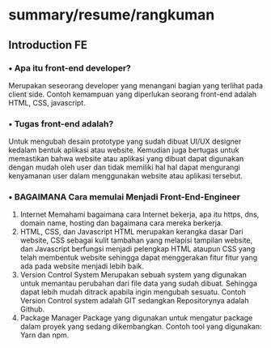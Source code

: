 # summary/resume/rangkuman
## Introduction FE

### • Apa itu front-end developer?
Merupakan seseorang developer yang menangani bagian yang terlihat pada client side. Contoh kemampuan yang diperlukan seorang front-end adalah HTML, CSS, javascript.

### •	Tugas front-end adalah?
Untuk mengubah desain prototype yang sudah dibuat UI/UX designer kedalam bentuk aplikasi atau website. Kemudian juga bertugas untuk memastikan bahwa website atau aplikasi yang dibuat dapat digunakan dengan mudah oleh user dan tidak memiliki hal hal dapat mengurangi kenyamanan user dalam menggunakan website atau aplikasi tersebut.

### •	BAGAIMANA Cara memulai Menjadi Front-End-Engineer
1. Internet
Memahami bagaimana cara Internet bekerja, apa itu https, dns, domain name, hosting dan bagaimana cara mereka berkerja.
2. HTML, CSS, dan Javascript
HTML merupakan kerangka dasar Dari website, CSS sebagai kulit tambahan yang melapisi tampilan website, dan Javascript berfungsi menjadi pelengkap HTML ataupun CSS yang telah membentuk website sehingga dapat menggerakan fitur fitur yang ada pada website menjadi lebih baik. 
3. Version Control System
Merupakan sebuah system yang digunakan untuk memantau perubahan dari file data yang sudah dibuat. Sehingga dapat lebih mudah ditrack apabila ingin mengubah sesuatu. Contoh Version Control system adalah GIT sedangkan Repositorynya adalah Github.
4. Package Manager
Package yang digunakan untuk  mengatur package dalam proyek yang sedang dikembangkan. Contoh tool yang digunakan: Yarn dan npm.
